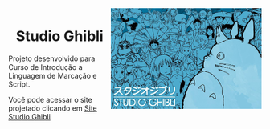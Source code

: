 <img src="image/studio.jpg" align="right" width="300">

<h1 align="center"> Studio Ghibli </h1>
Projeto desenvolvido para Curso de Introdução a Linguagem de Marcação e Script.


Você pode acessar o site projetado clicando em [Site Studio Ghibli]() 
